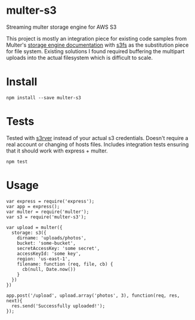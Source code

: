 # multer-s3
Streaming multer storage engine for AWS S3

This project is mostly an integration piece for existing code samples from Multer's [storage engine documentation](https://github.com/expressjs/multer/blob/master/StorageEngine.md) with [s3fs](https://github.com/RiptideElements/s3fs) as the substitution piece for file system.  Existing solutions I found required buffering the multipart uploads into the actual filesystem which is difficult to scale.

# Install
```
npm install --save multer-s3
```

# Tests
Tested with [s3rver](https://github.com/jamhall/s3rver) instead of your actual s3 credentials.  Doesn't require a real account or changing of hosts files.  Includes integration tests ensuring that it should work with express + multer.

```
npm test
```

# Usage
```
var express = require('express');
var app = express();
var multer = require('multer');
var s3 = require('multer-s3');

var upload = multer({
  storage: s3({
    dirname: 'uploads/photos',
    bucket: 'some-bucket',
    secretAccessKey: 'some secret',
    accessKeyId: 'some key',
    region: 'us-east-1',
    filename: function (req, file, cb) {
      cb(null, Date.now())
    }
  })
})

app.post('/upload', upload.array('photos', 3), function(req, res, next){
  res.send('Successfully uploaded!');
});
```

